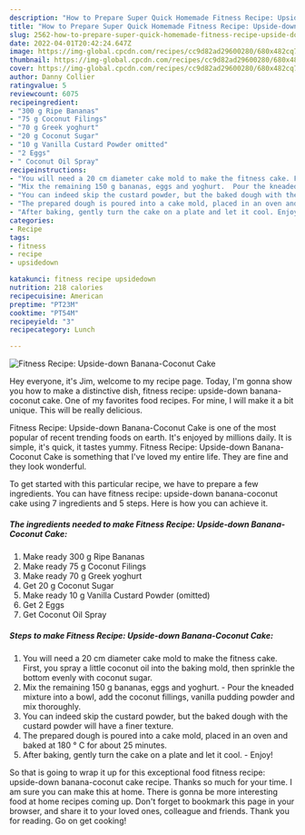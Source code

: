 ```yaml
---
description: "How to Prepare Super Quick Homemade Fitness Recipe: Upside-down Banana-Coconut Cake"
title: "How to Prepare Super Quick Homemade Fitness Recipe: Upside-down Banana-Coconut Cake"
slug: 2562-how-to-prepare-super-quick-homemade-fitness-recipe-upside-down-banana-coconut-cake
date: 2022-04-01T20:42:24.647Z
image: https://img-global.cpcdn.com/recipes/cc9d82ad29600280/680x482cq70/fitness-recipe-upside-down-banana-coconut-cake-recipe-main-photo.jpg
thumbnail: https://img-global.cpcdn.com/recipes/cc9d82ad29600280/680x482cq70/fitness-recipe-upside-down-banana-coconut-cake-recipe-main-photo.jpg
cover: https://img-global.cpcdn.com/recipes/cc9d82ad29600280/680x482cq70/fitness-recipe-upside-down-banana-coconut-cake-recipe-main-photo.jpg
author: Danny Collier
ratingvalue: 5
reviewcount: 6075
recipeingredient:
- "300 g Ripe Bananas"
- "75 g Coconut Filings"
- "70 g Greek yoghurt"
- "20 g Coconut Sugar"
- "10 g Vanilla Custard Powder omitted"
- "2 Eggs"
- " Coconut Oil Spray"
recipeinstructions:
- "You will need a 20 cm diameter cake mold to make the fitness cake. First, you spray a little coconut oil into the baking mold, then sprinkle the bottom evenly with coconut sugar."
- "Mix the remaining 150 g bananas, eggs and yoghurt.  Pour the kneaded mixture into a bowl, add the coconut fillings, vanilla pudding powder and mix thoroughly."
- "You can indeed skip the custard powder, but the baked dough with the custard powder will have a finer texture."
- "The prepared dough is poured into a cake mold, placed in an oven and baked at 180 ° C for about 25 minutes."
- "After baking, gently turn the cake on a plate and let it cool. Enjoy!"
categories:
- Recipe
tags:
- fitness
- recipe
- upsidedown

katakunci: fitness recipe upsidedown 
nutrition: 218 calories
recipecuisine: American
preptime: "PT23M"
cooktime: "PT54M"
recipeyield: "3"
recipecategory: Lunch

---
```



![Fitness Recipe: Upside-down Banana-Coconut Cake](https://img-global.cpcdn.com/recipes/cc9d82ad29600280/680x482cq70/fitness-recipe-upside-down-banana-coconut-cake-recipe-main-photo.jpg)

Hey everyone, it's Jim, welcome to my recipe page. Today, I'm gonna show you how to make a distinctive dish, fitness recipe: upside-down banana-coconut cake. One of my favorites food recipes. For mine, I will make it a bit unique. This will be really delicious.

Fitness Recipe: Upside-down Banana-Coconut Cake is one of the most popular of recent trending foods on earth. It's enjoyed by millions daily. It is simple, it's quick, it tastes yummy. Fitness Recipe: Upside-down Banana-Coconut Cake is something that I've loved my entire life. They are fine and they look wonderful.




To get started with this particular recipe, we have to prepare a few ingredients. You can have fitness recipe: upside-down banana-coconut cake using 7 ingredients and 5 steps. Here is how you can achieve it.

<!--inarticleads1-->

##### The ingredients needed to make Fitness Recipe: Upside-down Banana-Coconut Cake:

1. Make ready 300 g Ripe Bananas
1. Make ready 75 g Coconut Filings
1. Make ready 70 g Greek yoghurt
1. Get 20 g Coconut Sugar
1. Make ready 10 g Vanilla Custard Powder (omitted)
1. Get 2 Eggs
1. Get  Coconut Oil Spray




<!--inarticleads2-->

##### Steps to make Fitness Recipe: Upside-down Banana-Coconut Cake:

1. You will need a 20 cm diameter cake mold to make the fitness cake. First, you spray a little coconut oil into the baking mold, then sprinkle the bottom evenly with coconut sugar.
1. Mix the remaining 150 g bananas, eggs and yoghurt.  - Pour the kneaded mixture into a bowl, add the coconut fillings, vanilla pudding powder and mix thoroughly.
1. You can indeed skip the custard powder, but the baked dough with the custard powder will have a finer texture.
1. The prepared dough is poured into a cake mold, placed in an oven and baked at 180 ° C for about 25 minutes.
1. After baking, gently turn the cake on a plate and let it cool. - Enjoy!




So that is going to wrap it up for this exceptional food fitness recipe: upside-down banana-coconut cake recipe. Thanks so much for your time. I am sure you can make this at home. There is gonna be more interesting food at home recipes coming up. Don't forget to bookmark this page in your browser, and share it to your loved ones, colleague and friends. Thank you for reading. Go on get cooking!
